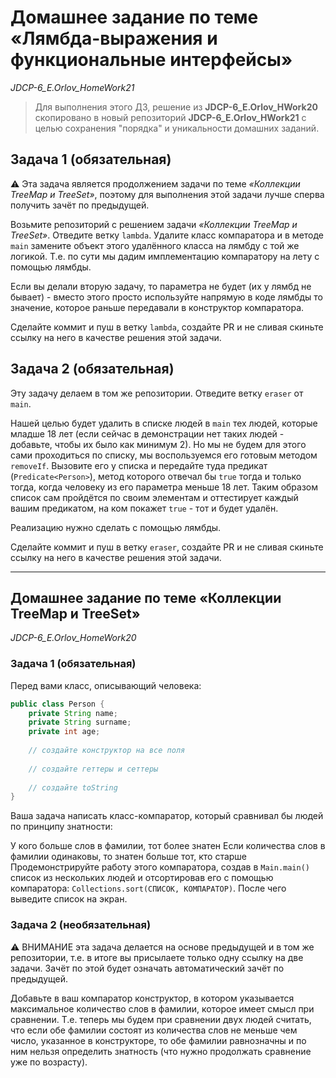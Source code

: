 # Домашнее задание по теме «Лямбда-выражения и функциональные интерфейсы»
*JDCP-6_E.Orlov_HomeWork21*

> Для выполнения этого ДЗ, решение из **JDCP-6_E.Orlov_HWork20** скопировано в новый репозиторий **JDCP-6_E.Orlov_HWork21** с целью сохранения "порядка" и уникальности домашних заданий.

## Задача 1 (обязательная)
⚠️ Эта задача является продолжением задачи по теме *«Коллекции TreeMap и TreeSet»*, поэтому для выполнения этой задачи лучше сперва получить зачёт по предыдущей.

Возьмите репозиторий с решением задачи *«Коллекции TreeMap и TreeSet»*. Отведите ветку `lambda`. Удалите класс компаратора и в методе `main` замените объект этого удалённого класса на лямбду с той же логикой. Т.е. по сути мы дадим имплементацию компаратору на лету с помощью лямбды.

Если вы делали вторую задачу, то параметра не будет (их у лямбд не бывает) - вместо этого просто используйте напрямую в коде лямбды то значение, которое раньше передавали в конструктор компаратора.

Сделайте коммит и пуш в ветку `lambda`, создайте PR и не сливая скиньте ссылку на него в качестве решения этой задачи.

## Задача 2 (обязательная)
Эту задачу делаем в том же репозитории. Отведите ветку `eraser` от `main`.

Нашей целью будет удалить в списке людей в `main` тех людей, которые младше 18 лет (если сейчас в демонстрации нет таких людей - добавьте, чтобы их было как минимум 2). Но мы не будем для этого сами проходиться по списку, мы воспользуемся его готовым методом `removeIf`. Вызовите его у списка и передайте туда предикат (`Predicate<Person>`), метод которого отвечал бы `true` тогда и только тогда, когда человеку из его параметра меньше 18 лет. Таким образом список сам пройдётся по своим элементам и оттестирует каждый вашим предикатом, на ком покажет `true` - тот и будет удалён.

Реализацию нужно сделать с помощью лямбды.

Сделайте коммит и пуш в ветку `eraser`, создайте PR и не сливая скиньте ссылку на него в качестве решения этой задачи.

---

## Домашнее задание по теме «Коллекции TreeMap и TreeSet»
*JDCP-6_E.Orlov_HomeWork20*

### Задача 1 (обязательная)
Перед вами класс, описывающий человека:
```java
public class Person {
    private String name;
    private String surname;
    private int age;
    
    // создайте конструктор на все поля
    
    // создайте геттеры и сеттеры
    
    // создайте toString
}
```
Ваша задача написать класс-компаратор, который сравнивал бы людей по принципу знатности:

У кого больше слов в фамилии, тот более знатен
Если количества слов в фамилии одинаковы, то знатен больше тот, кто старше
Продемонстрируйте работу этого компаратора, создав в `Main.main()` список из нескольких людей и отсортировав его с помощью компаратора: `Collections.sort(СПИСОК, КОМПАРАТОР)`. После чего выведите список на экран.

### Задача 2 (необязательная)
⚠️ ВНИМАНИЕ эта задача делается на основе предыдущей и в том же репозитории, т.е. в итоге вы присылаете только одну ссылку на две задачи. Зачёт по этой будет означать автоматический зачёт по предыдущей.

Добавьте в ваш компаратор конструктор, в котором указывается максимальное количество слов в фамилии, которое имеет смысл при сравнении. Т.е. теперь мы будем при сравнении двух людей считать, что если обе фамилии состоят из количества слов не меньше чем число, указанное в конструкторе, то обе фамилии равнозначны и по ним нельзя определить знатность (что нужно продолжать сравнение уже по возрасту).
